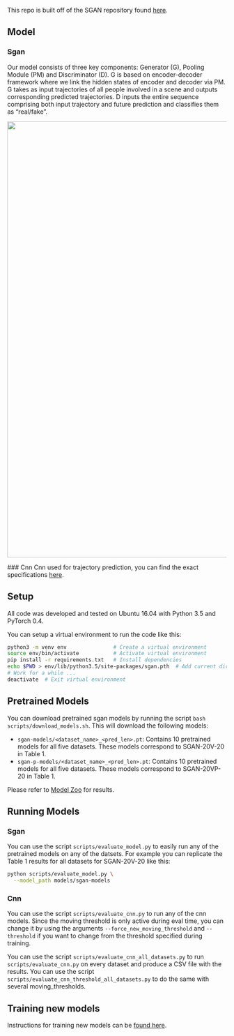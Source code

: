 This repo is built off of the SGAN repository found <a href=https://github.com/agrimgupta92/sgan/tree/master/>here</a>.

## Model
### Sgan
Our model consists of three key components: Generator (G), Pooling Module (PM) and Discriminator (D). G is based on encoder-decoder framework where we link the hidden states of encoder and decoder via PM. G takes as input trajectories of all people involved in a scene and outputs corresponding predicted trajectories. D inputs the entire sequence comprising both input trajectory and future prediction and classifies them as “real/fake”.

<div align='center'>
  <img src='images/model.png' width='1000px'>
</div>

### Cnn
Cnn used for trajectory prediction, you can find the exact specifications <a href=https://arxiv.org/abs/1809.00696>here</a>.

## Setup
All code was developed and tested on Ubuntu 16.04 with Python 3.5 and PyTorch 0.4.

You can setup a virtual environment to run the code like this:

```bash
python3 -m venv env               # Create a virtual environment
source env/bin/activate           # Activate virtual environment
pip install -r requirements.txt   # Install dependencies
echo $PWD > env/lib/python3.5/site-packages/sgan.pth  # Add current directory to python path
# Work for a while ...
deactivate  # Exit virtual environment
```

## Pretrained Models
You can download pretrained sgan models by running the script `bash scripts/download_models.sh`. This will download the following models:

- `sgan-models/<dataset_name>_<pred_len>.pt`: Contains 10 pretrained models for all five datasets. These models correspond to SGAN-20V-20 in Table 1.
- `sgan-p-models/<dataset_name>_<pred_len>.pt`: Contains 10 pretrained models for all five datasets. These models correspond to SGAN-20VP-20 in Table 1.

Please refer to [Model Zoo](MODEL_ZOO.md) for results.

## Running Models
### Sgan
You can use the script `scripts/evaluate_model.py` to easily run any of the pretrained models on any of the datsets. For example you can replicate the Table 1 results for all datasets for SGAN-20V-20 like this:

```bash
python scripts/evaluate_model.py \
  --model_path models/sgan-models
```

### Cnn
You can use the script `scripts/evaluate_cnn.py` to run any of the cnn models.
Since the moving threshold is only active during eval time, you can change it by using the arguments `--force_new_moving_threshold` and `--threshold` if you want to change from the threshold specified during training.

You can use the script `scripts/evaluate_cnn_all_datasets.py` to run `scripts/evaluate_cnn.py` on every dataset and produce a CSV file with the results.
You can use the script `scripts/evaluate_cnn_threshold_all_datasets.py` to do the same with several moving_thresholds.

## Training new models
Instructions for training new models can be [found here](TRAINING.md).
